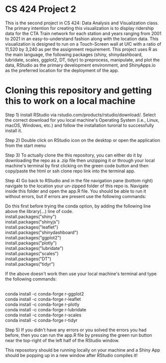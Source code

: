 # CS 424 Project 2

This is the second project in CS 424: Data Analysis and Visualization class. The primary intention for creating this visualization is to display ridership data for the CTA Train network for each station and years ranging from 2001 to 2021 in an easy-to-understand fashion along with the location data. This visualization is designed to run on a Touch-Screen wall at UIC with a ratio of 11,520 by 3,240 as per the assignment requirement. This project uses R as the main language, the following packages (shiny, shinydashboard, lubridate, scales, ggplot2, DT, tidyr) to preprocess, manipulate, and plot the data, RStudio as the primary development environment, and ShinyApps.io as the preferred location for the deployment of the app.

# Cloning this repository and getting this to work on a local machine
Step 1) install RStudio via rstudio.com/products/rstudio/download/. Select the correct download for you local machine's Operating System (i.e., Linux, macOS, Windows, etc.) and follow the installation turorial to successfully install it.

Step 2) Double click on RStudio icon on the desktop or open the application from the start menu

Step 3) To actually clone the this repository, you can either do it by downloading the repo as a .zip file then unzipping it or through your local machine's terminal by first clicking on the green code button and then copy/paste the html or ssh clone repo link into the terminal app. 

Step 4) Go back to RStudio and in the file navigation pane (bottom right) navigate to the location your un-zipped folder of this repo is. Navigate inside this folder and open the app.R file. You should be able to run it without errors, but if errors are present use the following commands:

Do this first before trying the conda option, by adding the following line above the library(...) line of code.
<br>install.packages("shiny")
<br>install.packages("shinyjs")
<br>install.packages("leaflet")
<br>install.packages("shinydashboard")
<br>install.packages("ggplot2")
<br>install.packages("plotly")
<br>install.packages("lubridate")
<br>install.packages("scales")
<br>install.packages("DT")
<br>install.packages("tidyr")

If the above doesn't work then use your local machine's terminal and type the following commands:

<br>conda install -c conda-forge r-ggplot2
<br>conda install -c conda-forge r-leaflet
<br>conda install -c conda-forge r-plotly
<br>conda install -c conda-forge r-lubridate
<br>conda install -c conda-forge r-scales
<br>conda install -c conda-forge r-tidyr

Step 5) If you didn't have any errors or you solved the errors you had before, then you can run the app.R file by pressing the green run button near the top-right of the left half of the RStudio window.

This reposotory should be running locally on your machine and a Shiny App should be popping up in a new window after RStudio compiles it!
